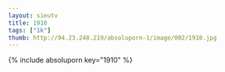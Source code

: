 ```yaml
--- 
layout: sieutv
title: 1910
tags: ["1k"]
thumb: http://94.23.248.219/absoluporn-1/image/002/1910.jpg
---
```

{% include absoluporn key="1910" %} 
